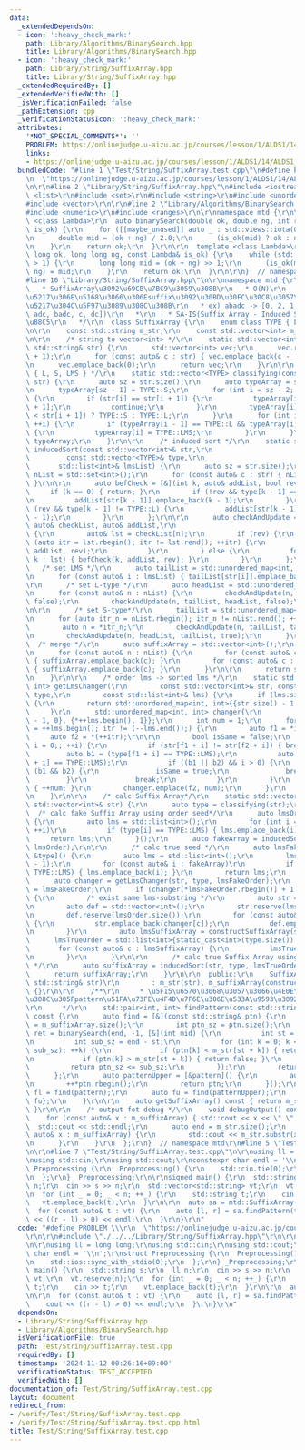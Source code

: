 ```yaml
---
data:
  _extendedDependsOn:
  - icon: ':heavy_check_mark:'
    path: Library/Algorithms/BinarySearch.hpp
    title: Library/Algorithms/BinarySearch.hpp
  - icon: ':heavy_check_mark:'
    path: Library/String/SuffixArray.hpp
    title: Library/String/SuffixArray.hpp
  _extendedRequiredBy: []
  _extendedVerifiedWith: []
  _isVerificationFailed: false
  _pathExtension: cpp
  _verificationStatusIcon: ':heavy_check_mark:'
  attributes:
    '*NOT_SPECIAL_COMMENTS*': ''
    PROBLEM: https://onlinejudge.u-aizu.ac.jp/courses/lesson/1/ALDS1/14/ALDS1_14_D
    links:
    - https://onlinejudge.u-aizu.ac.jp/courses/lesson/1/ALDS1/14/ALDS1_14_D
  bundledCode: "#line 1 \"Test/String/SuffixArray.test.cpp\"\n#define PROBLEM \\\r\
    \n  \"https://onlinejudge.u-aizu.ac.jp/courses/lesson/1/ALDS1/14/ALDS1_14_D\"\r\
    \n\r\n#line 2 \"Library/String/SuffixArray.hpp\"\n#include <iostream>\r\n#include\
    \ <list>\r\n#include <set>\r\n#include <string>\r\n#include <unordered_map>\r\n\
    #include <vector>\r\n\r\n#line 2 \"Library/Algorithms/BinarySearch.hpp\"\n\r\n\
    #include <numeric>\r\n#include <ranges>\r\n\r\nnamespace mtd {\r\n\r\n  template\
    \ <class Lambda>\r\n  auto binarySearch(double ok, double ng, int rep, const Lambda&\
    \ is_ok) {\r\n    for ([[maybe_unused]] auto _ : std::views::iota(0, rep)) {\r\
    \n      double mid = (ok + ng) / 2.0;\r\n      (is_ok(mid) ? ok : ng) = mid;\r\
    \n    }\r\n    return ok;\r\n  }\r\n\r\n  template <class Lambda>\r\n  auto binarySearch(long\
    \ long ok, long long ng, const Lambda& is_ok) {\r\n    while (std::abs(ok - ng)\
    \ > 1) {\r\n      long long mid = (ok + ng) >> 1;\r\n      (is_ok(mid) ? ok :\
    \ ng) = mid;\r\n    }\r\n    return ok;\r\n  }\r\n\r\n}  // namespace mtd\r\n\
    #line 10 \"Library/String/SuffixArray.hpp\"\n\r\nnamespace mtd {\r\n  /**\r\n\
    \   * SuffixArray\u3092\u69CB\u7BC9\u3059\u308B\r\n   * O(N)\r\n   * \u6587\u5B57\
    \u5217\u306E\u5168\u3066\u306Esuffix\u3092\u30BD\u30FC\u30C8\u3057\u305F\u914D\
    \u5217\u304C\u5F97\u3089\u308C\u308B\r\n   * ex) abadc -> [0, 2, 1, 4, 3]([abadc,\
    \ adc, badc, c, dc])\r\n   *\r\n   * SA-IS(Suffix Array - Induced Sort)\u3067\u5B9F\
    \u88C5\r\n   */\r\n  class SuffixArray {\r\n    enum class TYPE { L, S, LMS };\r\
    \n\r\n    const std::string m_str;\r\n    const std::vector<int> m_suffixArray;\r\
    \n\r\n    /* string to vector<int> */\r\n    static std::vector<int> toIntVec(const\
    \ std::string& str) {\r\n      std::vector<int> vec;\r\n      vec.reserve(str.size()\
    \ + 1);\r\n      for (const auto& c : str) { vec.emplace_back(c - '0' + 1); }\r\
    \n      vec.emplace_back(0);\r\n      return vec;\r\n    }\r\n\r\n    /* classify\
    \ { L, S, LMS } */\r\n    static std::vector<TYPE> classifying(const std::vector<int>&\
    \ str) {\r\n      auto sz = str.size();\r\n      auto typeArray = std::vector<TYPE>(sz);\r\
    \n      typeArray[sz - 1] = TYPE::S;\r\n      for (int i = sz - 2; i >= 0; --i)\
    \ {\r\n        if (str[i] == str[i + 1]) {\r\n          typeArray[i] = typeArray[i\
    \ + 1];\r\n          continue;\r\n        }\r\n        typeArray[i] = (str[i]\
    \ < str[i + 1]) ? TYPE::S : TYPE::L;\r\n      }\r\n      for (int i = 1; i < sz;\
    \ ++i) {\r\n        if (typeArray[i - 1] == TYPE::L && typeArray[i] == TYPE::S)\
    \ {\r\n          typeArray[i] = TYPE::LMS;\r\n        }\r\n      }\r\n      return\
    \ typeArray;\r\n    }\r\n\r\n    /* induced sort */\r\n    static std::vector<int>\
    \ inducedSort(const std::vector<int>& str,\r\n                               \
    \         const std::vector<TYPE>& type,\r\n                                 \
    \       std::list<int>& lmsList) {\r\n      auto sz = str.size();\r\n      auto\
    \ nList = std::set<int>();\r\n      for (const auto& c : str) { nList.emplace(c);\
    \ }\r\n\r\n      auto befCheck = [&](int k, auto& addList, bool rev) {\r\n   \
    \     if (k == 0) { return; }\r\n        if (!rev && type[k - 1] == TYPE::L) {\r\
    \n          addList[str[k - 1]].emplace_back(k - 1);\r\n        }\r\n        if\
    \ (rev && type[k - 1] != TYPE::L) {\r\n          addList[str[k - 1]].emplace_front(k\
    \ - 1);\r\n        }\r\n      };\r\n\r\n      auto checkAndUpdate = [&](int n,\
    \ auto& checkList, auto& addList,\r\n                                bool rev)\
    \ {\r\n        auto& lst = checkList[n];\r\n        if (rev) {\r\n          for\
    \ (auto itr = lst.rbegin(); itr != lst.rend(); ++itr) {\r\n            befCheck(*itr,\
    \ addList, rev);\r\n          }\r\n        } else {\r\n          for (const auto&\
    \ k : lst) { befCheck(k, addList, rev); }\r\n        }\r\n      };\r\n\r\n   \
    \   /* set LMS */\r\n      auto tailList = std::unordered_map<int, std::list<int>>();\r\
    \n      for (const auto& i : lmsList) { tailList[str[i]].emplace_back(i); }\r\n\
    \r\n      /* set L-type */\r\n      auto headList = std::unordered_map<int, std::list<int>>();\r\
    \n      for (const auto& n : nList) {\r\n        checkAndUpdate(n, headList, headList,\
    \ false);\r\n        checkAndUpdate(n, tailList, headList, false);\r\n      }\r\
    \n\r\n      /* set S-type*/\r\n      tailList = std::unordered_map<int, std::list<int>>();\r\
    \n      for (auto itr_n = nList.rbegin(); itr_n != nList.rend(); ++itr_n) {\r\n\
    \        auto n = *itr_n;\r\n        checkAndUpdate(n, tailList, tailList, true);\r\
    \n        checkAndUpdate(n, headList, tailList, true);\r\n      }\r\n\r\n    \
    \  /* merge */\r\n      auto suffixArray = std::vector<int>();\r\n      suffixArray.reserve(sz);\r\
    \n      for (const auto& n : nList) {\r\n        for (const auto& c : headList[n])\
    \ { suffixArray.emplace_back(c); }\r\n        for (const auto& c : tailList[n])\
    \ { suffixArray.emplace_back(c); }\r\n      }\r\n\r\n      return suffixArray;\r\
    \n    }\r\n\r\n    /* order lms -> sorted lms */\r\n    static std::unordered_map<int,\
    \ int> getLmsChanger(\r\n        const std::vector<int>& str, const std::vector<TYPE>&\
    \ type,\r\n        const std::list<int>& lms) {\r\n      if (lms.size() == 1)\
    \ {\r\n        return std::unordered_map<int, int>{{str.size() - 1, 0}};\r\n \
    \     }\r\n      std::unordered_map<int, int> changer{\r\n          {static_cast<int>(str.size())\
    \ - 1, 0}, {*++lms.begin(), 1}};\r\n      int num = 1;\r\n      for (auto itr\
    \ = ++lms.begin(); itr != (--lms.end());) {\r\n        auto f1 = *itr;\r\n   \
    \     auto f2 = *(++itr);\r\n\r\n        bool isSame = false;\r\n        for (int\
    \ i = 0;; ++i) {\r\n          if (str[f1 + i] != str[f2 + i]) { break; }\r\n \
    \         auto b1 = (type[f1 + i] == TYPE::LMS);\r\n          auto b2 = (type[f2\
    \ + i] == TYPE::LMS);\r\n          if ((b1 || b2) && i > 0) {\r\n            if\
    \ (b1 && b2) {\r\n              isSame = true;\r\n              break;\r\n   \
    \         }\r\n            break;\r\n          }\r\n        }\r\n        if (!isSame)\
    \ { ++num; }\r\n        changer.emplace(f2, num);\r\n      }\r\n      return changer;\r\
    \n    }\r\n\r\n    /* calc Suffix Array*/\r\n    static std::vector<int> constructSuffixArray(const\
    \ std::vector<int>& str) {\r\n      auto type = classifying(str);\r\n\r\n    \
    \  /* calc fake Suffix Array using order seed*/\r\n      auto lmsOrder = [&type]()\
    \ {\r\n        auto lms = std::list<int>();\r\n        for (int i = 0; i < type.size();\
    \ ++i)\r\n          if (type[i] == TYPE::LMS) { lms.emplace_back(i); }\r\n   \
    \     return lms;\r\n      }();\r\n      auto fakeArray = inducedSort(str, type,\
    \ lmsOrder);\r\n\r\n      /* calc true seed */\r\n      auto lmsFakeOrder = [&fakeArray,\
    \ &type]() {\r\n        auto lms = std::list<int>();\r\n        lms.emplace_back(static_cast<int>(type.size())\
    \ - 1);\r\n        for (const auto& i : fakeArray)\r\n          if (type[i] ==\
    \ TYPE::LMS) { lms.emplace_back(i); }\r\n        return lms;\r\n      }();\r\n\
    \      auto changer = getLmsChanger(str, type, lmsFakeOrder);\r\n      auto& lmsTrueOrder\
    \ = lmsFakeOrder;\r\n      if (changer[*lmsFakeOrder.rbegin()] + 1 < lmsFakeOrder.size())\
    \ {\r\n        /* exist same lms-substring */\r\n        auto str = std::vector<int>();\r\
    \n        auto def = std::vector<int>();\r\n        str.reserve(lmsOrder.size());\r\
    \n        def.reserve(lmsOrder.size());\r\n        for (const auto& c : lmsOrder)\
    \ {\r\n          str.emplace_back(changer[c]);\r\n          def.emplace_back(c);\r\
    \n        }\r\n        auto lmsSuffixArray = constructSuffixArray(str);\r\n  \
    \      lmsTrueOrder = std::list<int>{static_cast<int>(type.size()) - 1};\r\n \
    \       for (const auto& c : lmsSuffixArray) {\r\n          lmsTrueOrder.emplace_back(def[c]);\r\
    \n        }\r\n      }\r\n\r\n      /* calc true Suffix Array using true seed\
    \ */\r\n      auto suffixArray = inducedSort(str, type, lmsTrueOrder);\r\n\r\n\
    \      return suffixArray;\r\n    }\r\n\r\n  public:\r\n    SuffixArray(const\
    \ std::string& str)\r\n        : m_str(str), m_suffixArray(constructSuffixArray(toIntVec(str)))\
    \ {}\r\n\r\n    /**\r\n     * \u5F15\u6570\u3068\u3057\u3066\u4E0E\u3048\u3089\
    \u308C\u305Fpattern\u51FA\u73FE\u4F4D\u7F6E\u306E\u533A\u9593\u3092\u8FD4\u3059\
    \r\n     */\r\n    std::pair<int, int> findPattern(const std::string& pattern)\
    \ const {\r\n      auto find = [&](const std::string& ptn) {\r\n        int end\
    \ = m_suffixArray.size();\r\n        int ptn_sz = ptn.size();\r\n        auto\
    \ ret = binarySearch(end, -1, [&](int mid) {\r\n          int st = m_suffixArray[mid];\r\
    \n          int sub_sz = end - st;\r\n          for (int k = 0; k < std::min(ptn_sz,\
    \ sub_sz); ++k) {\r\n            if (ptn[k] < m_str[st + k]) { return true; }\r\
    \n            if (ptn[k] > m_str[st + k]) { return false; }\r\n          }\r\n\
    \          return ptn_sz <= sub_sz;\r\n        });\r\n        return ret;\r\n\
    \      };\r\n      auto patternUpper = [&pattern]() {\r\n        auto ptn = pattern;\r\
    \n        ++*ptn.rbegin();\r\n        return ptn;\r\n      }();\r\n      auto\
    \ fl = find(pattern);\r\n      auto fu = find(patternUpper);\r\n      return {fl,\
    \ fu};\r\n    }\r\n\r\n    auto getSuffixArray() const { return m_suffixArray;\
    \ }\r\n\r\n    /* output fot debug */\r\n    void debugOutput() const {\r\n  \
    \    for (const auto& x : m_suffixArray) { std::cout << x << \" \"; }\r\n    \
    \  std::cout << std::endl;\r\n      auto end = m_str.size();\r\n      for (const\
    \ auto& x : m_suffixArray) {\r\n        std::cout << m_str.substr(x, end) << std::endl;\r\
    \n      }\r\n    }\r\n  };\r\n}  // namespace mtd\r\n#line 5 \"Test/String/SuffixArray.test.cpp\"\
    \n\r\n#line 7 \"Test/String/SuffixArray.test.cpp\"\n\r\nusing ll = long long;\r\
    \nusing std::cin;\r\nusing std::cout;\r\nconstexpr char endl = '\\n';\r\nstruct\
    \ Preprocessing {\r\n  Preprocessing() {\r\n    std::cin.tie(0);\r\n    std::ios::sync_with_stdio(0);\r\
    \n  };\r\n} _Preprocessing;\r\n\r\nsigned main() {\r\n  std::string s;\r\n  ll\
    \ n;\r\n  cin >> s >> n;\r\n  std::vector<std::string> vt;\r\n  vt.reserve(n);\r\
    \n  for (int _ = 0; _ < n; ++_) {\r\n    std::string t;\r\n    cin >> t;\r\n \
    \   vt.emplace_back(t);\r\n  }\r\n\r\n  auto sa = mtd::SuffixArray(s);\r\n\r\n\
    \  for (const auto& t : vt) {\r\n    auto [l, r] = sa.findPattern(t);\r\n    cout\
    \ << ((r - l) > 0) << endl;\r\n  }\r\n}\r\n"
  code: "#define PROBLEM \\\r\n  \"https://onlinejudge.u-aizu.ac.jp/courses/lesson/1/ALDS1/14/ALDS1_14_D\"\
    \r\n\r\n#include \"./../../Library/String/SuffixArray.hpp\"\r\n\r\n#include <iostream>\r\
    \n\r\nusing ll = long long;\r\nusing std::cin;\r\nusing std::cout;\r\nconstexpr\
    \ char endl = '\\n';\r\nstruct Preprocessing {\r\n  Preprocessing() {\r\n    std::cin.tie(0);\r\
    \n    std::ios::sync_with_stdio(0);\r\n  };\r\n} _Preprocessing;\r\n\r\nsigned\
    \ main() {\r\n  std::string s;\r\n  ll n;\r\n  cin >> s >> n;\r\n  std::vector<std::string>\
    \ vt;\r\n  vt.reserve(n);\r\n  for (int _ = 0; _ < n; ++_) {\r\n    std::string\
    \ t;\r\n    cin >> t;\r\n    vt.emplace_back(t);\r\n  }\r\n\r\n  auto sa = mtd::SuffixArray(s);\r\
    \n\r\n  for (const auto& t : vt) {\r\n    auto [l, r] = sa.findPattern(t);\r\n\
    \    cout << ((r - l) > 0) << endl;\r\n  }\r\n}\r\n"
  dependsOn:
  - Library/String/SuffixArray.hpp
  - Library/Algorithms/BinarySearch.hpp
  isVerificationFile: true
  path: Test/String/SuffixArray.test.cpp
  requiredBy: []
  timestamp: '2024-11-12 00:26:16+09:00'
  verificationStatus: TEST_ACCEPTED
  verifiedWith: []
documentation_of: Test/String/SuffixArray.test.cpp
layout: document
redirect_from:
- /verify/Test/String/SuffixArray.test.cpp
- /verify/Test/String/SuffixArray.test.cpp.html
title: Test/String/SuffixArray.test.cpp
---
```

